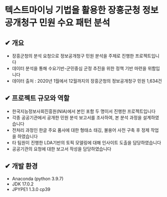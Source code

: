 # 텍스트마이닝 기법을 활용한 장흥군청 정보공개청구 민원 수요 패턴 분석

## ✔ 개요

- 장흥군청의 분석 요청으로 정보공개청구 민원 분석을 주제로 진행한 프로젝트입니다
- 데이터 분석을 통해 수요기반-군민중심 군정 추진을 위한 정책 기반 마련을 위함입니다
- 데이터 출처 : 2020년 1월에서 12월까지의 장흥군청의 정보공개청구 민원 1,634건

## ✔ 프로젝트 규모와 역할

- 한국지능정보사회진흥원(NIA)에서 본인 포함 두 명이서 진행한 프로젝트입니다
- 각종 공공기관에서 공개한 민원 분석 보고서를 조사하여, 본 분석 과정을 설계하였습니다
- 전처리 과정인 한글 주요 품사에 대한 형태소 태깅, 불용어 사전 구축 후 정제 작업을 하였습니다
- 타 팀원이 진행한 LDA기반의 토픽 모델링에 대해 인사이트 도출을 담당하였습니다
- 공공기관의 요청에 대한 보고서 작성을 담당하였습니다

## ✔ 개발 환경

- Anaconda (python 3.9.7)
- JDK 17.0.2
- JPYPE1 1.3.0 cp39
